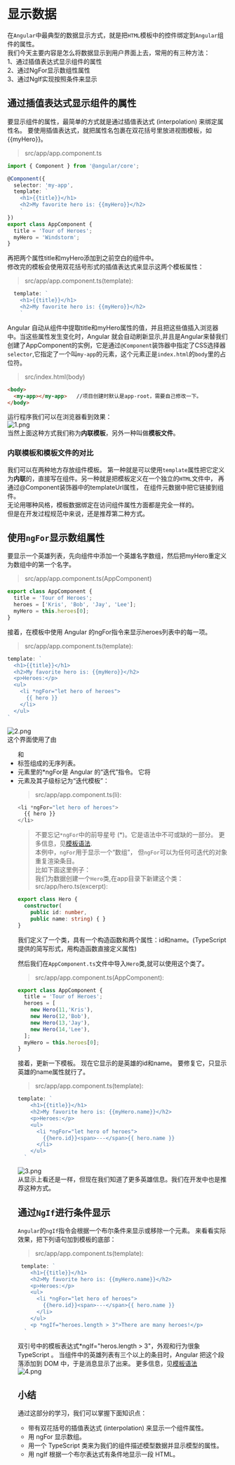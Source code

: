 # 显示数据  
在`Angular`中最典型的数据显示方式，就是把`HTML`模板中的控件绑定到`Angular`组件的属性。  
我们今天主要内容是怎么将数据显示到用户界面上去，常用的有三种方法：  
1、通过插值表达式显示组件的属性  
2、通过NgFor显示数组性属性  
3、通过NgIf实现按照条件来显示  

## 通过插值表达式显示组件的属性  
要显示组件的属性，最简单的方式就是通过插值表达式 (interpolation) 来绑定属性名。 要使用插值表达式，就把属性名包裹在双花括号里放进视图模板，如{{myHero}}。  
> src/app/app.component.ts  
```ts
import { Component } from '@angular/core';

@Component({
  selector: 'my-app',
  template: `
    <h1>{{title}}</h1>
    <h2>My favorite hero is: {{myHero}}</h2>
    `
})
export class AppComponent {
  title = 'Tour of Heroes';
  myHero = 'Windstorm';
}
```  
再把两个属性title和myHero添加到之前空白的组件中。  
修改完的模板会使用双花括号形式的插值表达式来显示这两个模板属性：  
> src/app/app.component.ts(template):  
```ts
  template: `
    <h1>{{title}}</h1>
    <h2>My favorite hero is: {{myHero}}</h2>
    `
```  
Angular 自动从组件中提取title和myHero属性的值，并且把这些值插入浏览器中。当这些属性发生变化时，Angular 就会自动刷新显示,并且是Angular来替我们创建了AppComponent的实例，它是通过`@Component`装饰器中指定了CSS选择器`selector`,它指定了一个叫`my-app`的元素，这个元素正是`index.html`的`body`里的占位符。  
> src/index.html(body)  
```html
<body>
  <my-app></my-app>   //项目创建时默认是app-root，需要自己修改一下。
</body>
```  
运行程序我们可以在浏览器看到效果：  
![1.png]()  
当然上面这种方式我们称为**内联模板**，另外一种叫做**模板文件**。  

### 内联模板和模板文件的对比  
我们可以在两种地方存放组件模板。 第一种就是可以使用`template`属性把它定义为**内联**的，直接写在组件。另一种就是把模板定义在一个独立的`HTML`文件中， 再通过@Component装饰器中的templateUrl属性， 在组件元数据中把它链接到组件。  
无论用哪种风格，模板数据绑定在访问组件属性方面都是完全一样的。  
但是在开发过程规范中来说，还是推荐第二种方式。  

## 使用`ngFor`显示数组属性  
要显示一个英雄列表，先向组件中添加一个英雄名字数组，然后把myHero重定义为数组中的第一个名字。  
> src/app/app.component.ts(AppComponent)
```ts
export class AppComponent {
  title = 'Tour of Heroes';
  heroes = ['Kris', 'Bob', 'Jay', 'Lee'];
  myHero = this.heroes[0];
}
```  
接着，在模板中使用 Angular 的ngFor指令来显示heroes列表中的每一项。  
> src/app/app.component.ts(template):  
```ts
template: `
  <h1>{{title}}</h1>
  <h2>My favorite hero is: {{myHero}}</h2>
  <p>Heroes:</p>
  <ul>
    <li *ngFor="let hero of heroes">
      {{ hero }}
    </li>
  </ul>
`
```  
![2.png]()  
这个界面使用了由<ul>和<li>标签组成的无序列表。<li>元素里的*ngFor是 Angular 的“迭代”指令。 它将<li>元素及其子级标记为“迭代模板”：  
> src/app/app.component.ts(li):  
```ts
<li *ngFor="let hero of heroes">
  {{ hero }}
</li>
```  
> 不要忘记`*ngFor`中的前导星号 (*)。它是语法中不可或缺的一部分。 更多信息，见[模板语法]().  
> 本例中，`ngFor`用于显示一个“数组”， 但`ngFor`可以为任何可迭代的对象重复渲染条目。  
比如下面这里例子：  
我们为数据创建一个`Hero`类,在app目录下新建这个类：  
> src/app/hero.ts(excerpt):  
```ts
export class Hero {
  constructor(
    public id: number,
    public name: string) { } 
}
```  
我们定义了一个类，具有一个构造函数和两个属性：id和name。(TypeScript提供的简写形式，用构造函数直接定义属性)  

然后我们在`AppComponent.ts`文件中导入`Hero`类,就可以使用这个类了。  
> src/app/app.component.ts(AppComponent):  
```ts
export class AppComponent {
  title = 'Tour of Heroes';
  heroes = [
    new Hero(11,'Kris'),
    new Hero(12,'Bob'),
    new Hero(13,'Jay'),
    new Hero(14,'Lee'),
  ];
  myHero = this.heroes[0];
}
```  
接着，更新一下模板。 现在它显示的是英雄的id和name。 要修复它，只显示英雄的name属性就行了。  
> src/app/app.component.ts(template):  
```ts
template: `
    <h1>{{title}}</h1>
    <h2>My favorite hero is: {{myHero.name}}</h2>
    <p>Heroes:</p>
    <ul>
      <li *ngFor="let hero of heroes">
        {{hero.id}}<span>---</span>{{ hero.name }}
      </li>
    </ul>
  `
```  
![3.png]()  
从显示上看还是一样，但现在我们知道了更多英雄信息。我们在开发中也是推荐这种方式。  

## 通过`NgIf`进行条件显示  
`Angular`的`ngIf`指令会根据一个布尔条件来显示或移除一个元素。 来看看实际效果，把下列语句加到模板的底部：  
> src/app/app.component.ts(template):  
```ts
 template: `
    <h1>{{title}}</h1>
    <h2>My favorite hero is: {{myHero.name}}</h2>
    <p>Heroes:</p>
    <ul>
      <li *ngFor="let hero of heroes">
        {{hero.id}}<span>---</span>{{ hero.name }}
      </li>
    </ul>
    <p *ngIf="heroes.length > 3">There are many heroes!</p>
  `
```  
双引号中的模板表达式*ngIf="heros.length > 3"，外观和行为很象 TypeScript 。 当组件中的英雄列表有三个以上的条目时，Angular 把这个段落添加到 DOM 中，于是消息显示了出来。 更多信息，见[模板语法]()  
![4.png]()  

## 小结  
通过这部分的学习，我们可以掌握下面知识点：  
* 带有双花括号的插值表达式 (interpolation) 来显示一个组件属性。  
* 用 ngFor 显示数组。  
* 用一个 TypeScript 类来为我们的组件描述模型数据并显示模型的属性。  
* 用 ngIf 根据一个布尔表达式有条件地显示一段 HTML。